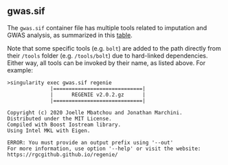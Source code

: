 ## gwas.sif

The ``gwas.sif`` container file has multiple tools related to imputation and GWAS analysis, as summarized in this [table](./../docker#software-versions).

Note that some specific tools (e.g. ``bolt``) are added to the path directly from their ``/tools`` folder (e.g. ``/tools/bolt``) due to hard-linked dependencies.
Either way, all tools can be invoked by their name, as listed above. For example:

```
>singularity exec gwas.sif regenie
              |=============================|
              |      REGENIE v2.0.2.gz      |
              |=============================|

Copyright (c) 2020 Joelle Mbatchou and Jonathan Marchini.
Distributed under the MIT License.
Compiled with Boost Iostream library.
Using Intel MKL with Eigen.

ERROR: You must provide an output prefix using '--out'
For more information, use option '--help' or visit the website: https://rgcgithub.github.io/regenie/
```
